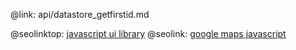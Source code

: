 @link: api/datastore_getfirstid.md

@seolinktop: [javascript ui library](https://webix.com)
@seolink: [google maps javascript](https://webix.com/widget/maps/)